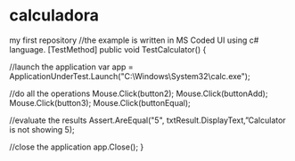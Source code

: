 # calculadora
my first repository
//the example is written in MS Coded UI using c# language.
[TestMethod]
public void TestCalculator()
{
 
//launch the application
var app = ApplicationUnderTest.Launch("C:\\Windows\\System32\\calc.exe");
 
//do all the operations
Mouse.Click(button2);
Mouse.Click(buttonAdd);
Mouse.Click(button3);
Mouse.Click(buttonEqual);
 
//evaluate the results
Assert.AreEqual("5", txtResult.DisplayText,”Calculator is not showing 5);
 
//close the application
app.Close();
}
